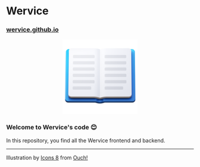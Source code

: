 # Wervice
### [wervice.github.io](https://wervice.github.io)

<div align=center><img src="./3d-fluency-open-book.png" width="200"></div>
<h3>Welcome to Wervice's code 😊</h3>  
In this repository, you find all the Wervice frontend and backend.
<hr>
Illustration by <a href="https://icons8.com/illustrations/author/zD2oqC8lLBBA">Icons 8</a> from <a href="https://icons8.com/illustrations">Ouch!</a>

